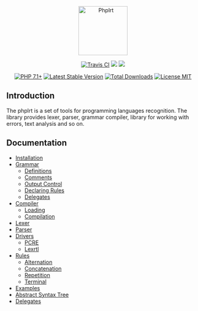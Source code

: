 <p align="center">
    <a href="https://railt.org"><img src="https://avatars2.githubusercontent.com/u/49816277?s=128" width="128" alt="Phplrt" /></a>
</p>
<p align="center">
    <a href="https://travis-ci.org/phplrt/phplrt"><img src="https://travis-ci.org/phplrt/phplrt.svg?branch=master" alt="Travis CI" /></a>
    <a href="https://codeclimate.com/github/phplrt/phplrt/test_coverage"><img src="https://api.codeclimate.com/v1/badges/90ee68ef959f72fe7bf6/test_coverage" /></a>
    <a href="https://codeclimate.com/github/phplrt/phplrt/maintainability"><img src="https://api.codeclimate.com/v1/badges/90ee68ef959f72fe7bf6/maintainability" /></a>
</p>
<p align="center">
    <a href="https://packagist.org/packages/phplrt/phplrt"><img src="https://img.shields.io/badge/PHP-7.1+-ff0140.svg" alt="PHP 7.1+"></a>
    <a href="https://packagist.org/packages/phplrt/phplrt"><img src="https://poser.pugx.org/phplrt/phplrt/version" alt="Latest Stable Version"></a>
    <a href="https://packagist.org/packages/phplrt/phplrt"><img src="https://poser.pugx.org/phplrt/phplrt/downloads" alt="Total Downloads"></a>
    <a href="https://raw.githubusercontent.com/phplrt/phplrt/master/LICENSE.md"><img src="https://poser.pugx.org/phplrt/phplrt/license" alt="License MIT"></a>
</p>

## Introduction

The phplrt is a set of tools for programming languages recognition. The library 
provides lexer, parser, grammar compiler, library for working with errors, 
text analysis and so on.

## Documentation

- [Installation](docs/installation.md)
- [Grammar](docs/grammar.md)
    - [Definitions](docs/grammar.md#definitions)
    - [Comments](docs/grammar.md#comments)
    - [Output Control](docs/grammar.md#output-control)
    - [Declaring Rules](docs/grammar.md#declaring-rules)
    - [Delegates](docs/grammar.md#delegation)
- [Compiler](docs/compiler.md)
    - [Loading](docs/compiler.md#loading)
    - [Compilation](docs/compiler.md#compilation)
- [Lexer](docs/lexer.md)
- [Parser](docs/parser.md#parser)
- [Drivers](docs/drivers.md)
    - [PCRE](docs/drivers.md#pcre)
    - [Lexrtl](docs/drivers.md#lexertl)
- [Rules](docs/rules.md#rules)
    - [Alternation](docs/rules.md#alternation)
    - [Concatenation](docs/rules.md#concatenation)
    - [Repetition](docs/rules.md#repetition)
    - [Terminal](docs/rules.md#terminal)
- [Examples](docs/examples.md#examples)
- [Abstract Syntax Tree](docs/ast.md#abstract-syntax-tree)
- [Delegates](docs/delegates.md#delegates)
